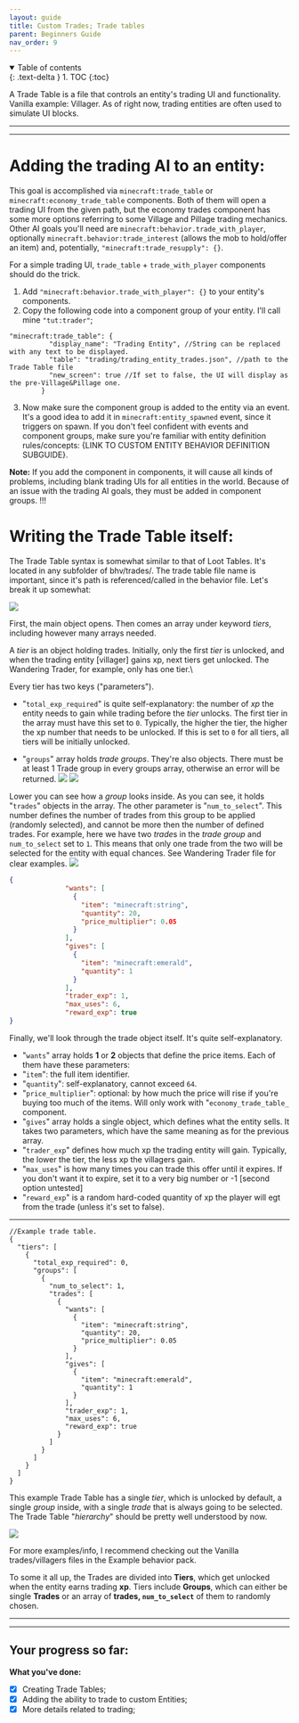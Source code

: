```yaml
---
layout: guide
title: Custom Trades; Trade tables
parent: Beginners Guide
nav_order: 9
---
```


<details id="toc" open markdown="block">
  <summary>
    Table of contents
  </summary>
  {: .text-delta }
1. TOC
{:toc}
</details>

A Trade Table is a file that controls an entity's trading UI and functionality. Vanilla example: Villager. As of right now, trading entities are often used to simulate UI blocks.
___
___
# Adding the trading AI to an entity:
This goal is accomplished via `minecraft:trade_table` or `minecraft:economy_trade_table` components. Both of them will open a trading UI from the given path, but the economy trades component has some more options referring to some Village and Pillage trading mechanics. Other AI goals you'll need are `minecraft:behavior.trade_with_player`, optionally `minecraft.behavior:trade_interest` (allows the mob to hold/offer an item) and, potentially, `"minecraft:trade_resupply": {}`.

For a simple trading UI, `trade_table` + `trade_with_player` components should do the trick.


1. Add `"minecraft:behavior.trade_with_player": {}` to your entity's components.
2. Copy the following code into a component group of your entity. I'll call mine `"tut:trader"`;

```jsonc
"minecraft:trade_table": {
          "display_name": "Trading Entity", //String can be replaced with any text to be displayed.
          "table": "trading/trading_entity_trades.json", //path to the Trade Table file
          "new_screen": true //If set to false, the UI will display as the pre-Village&Pillage one.
        }
```

3. Now make sure the component group is added to the entity via an event. It's a good idea to add it in `minecraft:entity_spawned` event, since it triggers on spawn.
If you don't feel confident with events and component groups, make sure you're familiar with entity definition rules/concepts: {LINK TO CUSTOM ENTITY BEHAVIOR DEFINITION SUBGUIDE}.

**Note:** If you add the component in components, it will cause all kinds of problems, including blank trading UIs for all entities in the world. Because of an issue with the trading AI goals, they must be added in component groups. !!!

# Writing the Trade Table itself:
The Trade Table syntax is somewhat similar to that of Loot Tables. It's located in any subfolder of bhv/trades/. The trade table file name is important, since it's path is referenced/called in the behavior file. Let's break it up somewhat:

![](/assets/guide/trade_table_tree_1.png)

First, the main object opens. Then comes an array under keyword *tiers*, including however many arrays needed.

A *tier* is an object holding trades. Initially, only the first *tier* is unlocked, and when the trading entity [villager] gains xp, next tiers get unlocked. The Wandering Trader, for example, only has one tier.\

Every tier has two keys ("parameters").
- "`total_exp_required`" is quite self-explanatory: the number of *xp* the entity needs to gain while trading before the *tier* unlocks. The first tier in the array must have this set to `0`. Typically, the higher the tier, the higher the xp number that needs to be unlocked. If this is set to `0` for all tiers, all tiers will be initially unlocked.

- "`groups`" array holds *trade groups*. They're also objects. There must be at least 1 Trade group in every groups array, otherwise an error will be returned.
![](/assets/guide/trade_table_tree_2.png)
![](/assets/guide/trade_table_tree_3.png)

Lower you can see how a *group* looks inside. As you can see, it holds "`trades`" objects in the array. The other parameter is "`num_to_select`". This number defines the number of trades from this group to be applied (randomly selected), and cannot be more then the number of defined trades. For example, here we have two *trade*s in the *trade group* and `num_to_select` set to `1`. This means that only one trade from the two will be selected for the entity with equal chances. See Wandering Trader file for clear examples.
![](/assets/guide/trade_table_tree_4.png)

```json
{
              "wants": [
                {
                  "item": "minecraft:string",
                  "quantity": 20,
                  "price_multiplier": 0.05
                }
              ],
              "gives": [
                {
                  "item": "minecraft:emerald",
                  "quantity": 1
                }
              ],
              "trader_exp": 1,
              "max_uses": 6,
              "reward_exp": true
}
```

Finally, we'll look through the trade object itself. It's quite self-explanatory.
- "`wants`" array holds **1** or **2** objects that define the price items. Each of them have these parameters:
- "`item`": the full item identifier.
- "`quantity`": self-explanatory, cannot exceed `64`.
- "`price_multiplier`": optional: by how much the price will rise if you're buying too much of the items. Will only work with "`economy_trade_table_` component.
- "`gives`" array holds a single object, which defines what the entity sells. It takes two parameters, which have the same meaning as for the previous array.
- "`trader_exp`" defines how much xp the trading entity will gain. Typically, the lower the tier, the less xp the villagers gain.
- "`max_uses`" is how many times you can trade this offer until it expires. If you don't want it to expire, set it to a very big number or -1 [second option untested]
- "`reward_exp`" is a random hard-coded quantity of xp the player will egt from the trade (unless it's set to false).

___
```jsonc
//Example trade table.
{
  "tiers": [
    {
      "total_exp_required": 0,
      "groups": [
        {
          "num_to_select": 1,
          "trades": [
            {
              "wants": [
                {
                  "item": "minecraft:string",
                  "quantity": 20,
                  "price_multiplier": 0.05
                }
              ],
              "gives": [
                {
                  "item": "minecraft:emerald",
                  "quantity": 1
                }
              ],
              "trader_exp": 1,
              "max_uses": 6,
              "reward_exp": true
            }
          ]
        }
      ]
    }
  ]
}
```

This example Trade Table has a single *tier*, which is unlocked by default, a single *group* inside, with a single *trade* that is always going to be selected.
The Trade Table "*hierarchy*" should be pretty well understood by now.

![](/assets/guide/trade_table_tree_5.png)


For more examples/info, I recommend checking out the Vanilla trades/villagers files in the Example behavior pack.

To some it all up, the Trades are divided into **Tiers**, which get unlocked when the entity earns trading **xp**. Tiers include **Groups**, which can either be single **Trades** or an array of **trades, `num_to_select`** of them to randomly chosen.

___
___
## Your progress so far:
**What you've done:**
- [x] Creating Trade Tables;
- [x] Adding the ability to trade to custom Entities;
- [x] More details related to trading;
